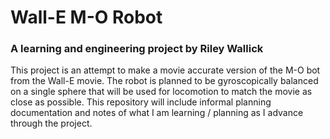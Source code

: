 # **Wall-E M-O Robot**
### A learning and engineering project by Riley Wallick

This project is an attempt to make a movie accurate version of the M-O bot from the Wall-E movie. The robot is planned to be gyroscopically balanced on a single sphere that will be used for locomotion to match the movie as close as possible. This repository will include informal planning documentation and notes of what I am learning / planning as I advance through the project.
